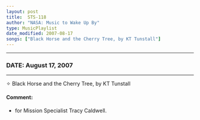 ```yaml
---
layout: post
title:  STS-118
author: "NASA: Music to Wake Up By"
type: MusicPlaylist
date_modified: 2007-08-17
songs: ["Black Horse and the Cherry Tree, by KT Tunstall"]
---
```


----
### DATE: August 17, 2007
----
✧ Black Horse and the Cherry Tree, by KT Tunstall

#### Comment:
* for Mission Specialist Tracy Caldwell.



<br/>
<center>
	<a target="_blank"
	   href="https://twitter.com/intent/tweet?hashtags=Space,NASA,Playlist,NASAWakeupCalls,SpaceProgram&text={{ page.author}}, '{{ page.songs.first }}' {{ page.title }}, {{ page.date | date: '%B %d, %Y' }}. {{ site.url }}{{ page.url }}&via=nasawakeupcalls"><i class="fab fa-twitter" alt="Tweet this page" style="font-size: 1.3em;"></i></a>
	&nbsp; 	<i class="fas fa-user-astronaut" style="font-size: 1.5em;"></i> &nbsp;
    <a type="amzn" search="'Black Horse and the Cherry Tree, by KT Tunstall'" category="popular music">
    <i class="fab fa-amazon" style="font-size: 1.3em;"></i></a>
</center>
